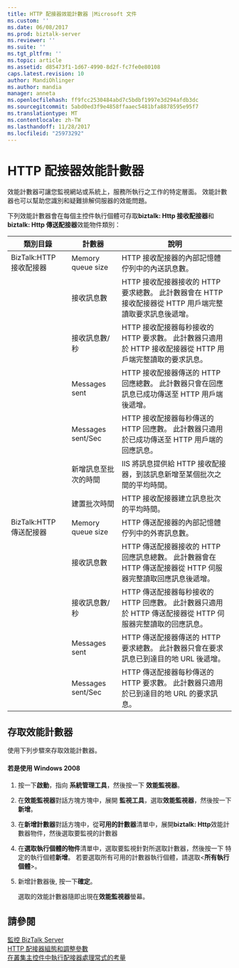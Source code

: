 ```yaml
---
title: HTTP 配接器效能計數器 |Microsoft 文件
ms.custom: ''
ms.date: 06/08/2017
ms.prod: biztalk-server
ms.reviewer: ''
ms.suite: ''
ms.tgt_pltfrm: ''
ms.topic: article
ms.assetid: d85473f1-1d67-4990-8d2f-fc7fe0e80108
caps.latest.revision: 10
author: MandiOhlinger
ms.author: mandia
manager: anneta
ms.openlocfilehash: ff9fcc2530484abd7c5bdbf1997e3d294afdb3dc
ms.sourcegitcommit: 5abd0ed3f9e4858ffaaec5481bfa8878595e95f7
ms.translationtype: MT
ms.contentlocale: zh-TW
ms.lasthandoff: 11/28/2017
ms.locfileid: "25973292"
---
```

# <a name="http-adapter-performance-counters"></a>HTTP 配接器效能計數器
效能計數器可讓您監視網站或系統上，服務所執行之工作的特定層面。 效能計數器也可以幫助您識別和疑難排解伺服器的效能問題。  
  
 下列效能計數器會在每個主控件執行個體可存取**biztalk: Http 接收配接器**和**biztalk: Http 傳送配接器**效能物件類別：  
  
|**類別目錄**|**計數器**|**說明**|  
|------------------|-----------------|---------------------|  
|BizTalk:HTTP 接收配接器|Memory queue size|HTTP 接收配接器的內部記憶體佇列中的內送訊息數。|  
||接收訊息數|HTTP 接收配接器接收的 HTTP 要求總數。 此計數器會在 HTTP 接收配接器從 HTTP 用戶端完整讀取要求訊息後遞增。|  
||接收訊息數/秒|HTTP 接收配接器每秒接收的 HTTP 要求數。 此計數器只適用於 HTTP 接收配接器從 HTTP 用戶端完整讀取的要求訊息。|  
||Messages sent|HTTP 接收配接器傳送的 HTTP 回應總數。 此計數器只會在回應訊息已成功傳送至 HTTP 用戶端後遞增。|  
||Messages sent/Sec|HTTP 接收配接器每秒傳送的 HTTP 回應數。 此計數器只適用於已成功傳送至 HTTP 用戶端的回應訊息。|  
||新增訊息至批次的時間|IIS 將訊息提供給 HTTP 接收配接器，到該訊息新增至某個批次之間的平均時間。|  
||建置批次時間|HTTP 接收配接器建立訊息批次的平均時間。|  
|BizTalk:HTTP 傳送配接器|Memory queue size|HTTP 傳送配接器的內部記憶體佇列中的外寄訊息數。|  
||接收訊息數|HTTP 傳送配接器接收的 HTTP 回應訊息總數。 此計數器會在 HTTP 傳送配接器從 HTTP 伺服器完整讀取回應訊息後遞增。|  
||接收訊息數/秒|HTTP 傳送配接器每秒接收的 HTTP 回應數。 此計數器只適用於 HTTP 傳送配接器從 HTTP 伺服器完整讀取的回應訊息。|  
||Messages sent|HTTP 傳送配接器傳送的 HTTP 要求總數。 此計數器只會在要求訊息已到達目的地 URL 後遞增。|  
||Messages sent/Sec|HTTP 傳送配接器每秒傳送的 HTTP 要求數。 此計數器只適用於已到達目的地 URL 的要求訊息。|  
  
## <a name="to-access-performance-counters"></a>存取效能計數器  
 使用下列步驟來存取效能計數器。  
  
#### <a name="if-you-are-using-windows-2008"></a>若是使用 Windows 2008  
  
1.  按一下**啟動**，指向 **系統管理工具**，然後按一下 **效能監視器**。  
  
2.  在**效能監視器**對話方塊方塊中，展開 **監視工具**，選取**效能監視器**，然後按一下 **新增**。  
  
3.  在**新增計數器**對話方塊中，從**可用的計數器**清單中，展開**biztalk: Http**效能計數器物件，然後選取要監視的計數器  
  
4.  在**選取執行個體的物件**清單中，選取要監視針對所選取計數器，然後按一下 特定的執行個體**新增**。  若要選取所有可用的計數器執行個體，請選取\<**所有執行個體**\>。  
  
5.  新增計數器後, 按一下**確定**。  
  
     選取的效能計數器隨即出現在**效能監視器**螢幕。  
  
## <a name="see-also"></a>請參閱  
 [監控 BizTalk Server](../core/monitoring-biztalk-server.md)   
 [HTTP 配接器組態和調整參數](../core/http-adapter-configuration-and-tuning-parameters.md)   
 [在叢集主控件中執行配接器處理常式的考量](../core/considerations-for-running-adapter-handlers-within-a-clustered-host1.md)
